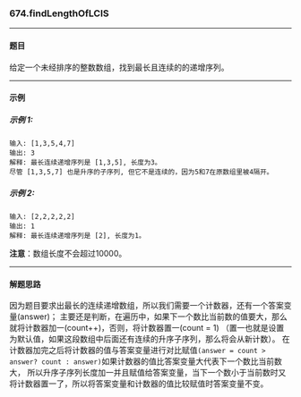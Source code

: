 ### 674.findLengthOfLCIS
----
#### 题目
给定一个未经排序的整数数组，找到最长且连续的的递增序列。

----
#### 示例

##### 示例 1:

```
输入: [1,3,5,4,7]
输出: 3
解释: 最长连续递增序列是 [1,3,5], 长度为3。
尽管 [1,3,5,7] 也是升序的子序列, 但它不是连续的，因为5和7在原数组里被4隔开。 
```

##### 示例 2:

```
输入: [2,2,2,2,2]
输出: 1
解释: 最长连续递增序列是 [2], 长度为1。
```

**注意**：数组长度不会超过10000。

----
#### 解题思路
因为题目要求出最长的连续递增数组，所以我们需要一个计数器，还有一个答案变量(answer)；
主要还是判断，在遍历中，如果下一个数比当前数的值要大，那么就将计数器加一(count++)，否则，将计数器置一(count = 1)
（置一也就是设置为默认值，如果这段数组中后面还有连续的升序子序列，那么将会从新计数）。
在计数器加完之后将计数器的值与答案变量进行对比赋值``(answer = count > answer? count : answer)``如果计数器的值比答案变量大代表下一个数比当前数大，
所以升序子序列长度加一并且赋值给答案变量，当下一个数小于当前数时又将计数器置一了，所以将答案变量和计数器的值比较赋值时答案变量不变。
